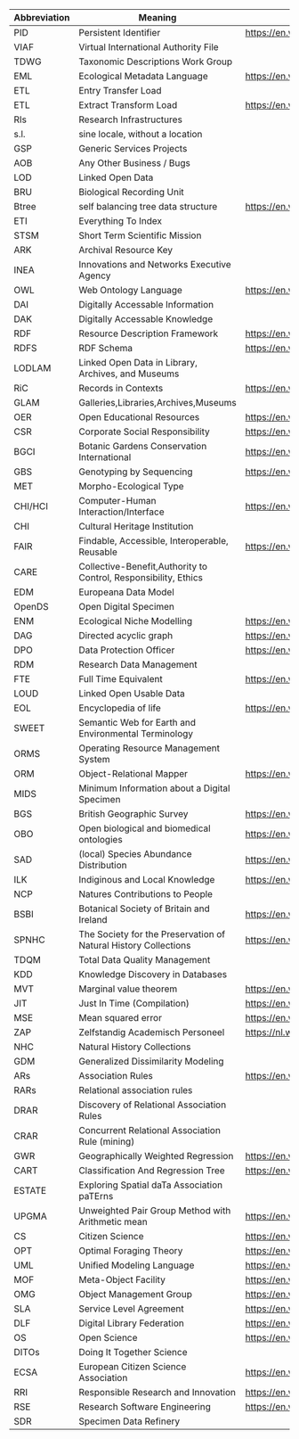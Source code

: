 Abbreviation|Meaning|Wiki_Link|Reference_Link
---|---|---|---
PID|Persistent Identifier|https://en.wikipedia.org/wiki/Persistent_identifier|
VIAF|Virtual International Authority File||
TDWG|Taxonomic Descriptions Work Group||
EML|Ecological Metadata Language|https://en.wikipedia.org/wiki/Ecological_Metadata_Language|
ETL|Entry Transfer Load||
ETL|Extract Transform Load|https://en.wikipedia.org/wiki/Extract,_transform,_load|
RIs|Research Infrastructures||
s.l.|sine locale, without a location||
GSP|Generic Services Projects||
AOB|Any Other Business / Bugs||
LOD|Linked Open Data||
BRU|Biological Recording Unit||
Btree|self balancing tree data structure|https://en.wikipedia.org/wiki/B-tree|
ETI|Everything To Index||
STSM|Short Term Scientific Mission||
ARK|Archival Resource Key||
INEA|Innovations and Networks Executive Agency||[reference](https://ec.europa.eu/inea/en/)
OWL|Web Ontology Language|https://en.wikipedia.org/wiki/Web_Ontology_Language|
DAI|Digitally Accessable Information||
DAK|Digitally Accessable Knowledge||
RDF|Resource Description Framework|https://en.wikipedia.org/wiki/Resource_Description_Framework|
RDFS|RDF Schema|https://en.wikipedia.org/wiki/RDF_Schema|
LODLAM|Linked Open Data in Library, Archives, and Museums||[reference](https://lodlam.net/)
RiC|Records in Contexts|https://en.wikipedia.org/wiki/Records_in_Contexts|[reference](https://www.ica.org/en/egad-ric-conceptual-model)
GLAM|Galleries,Libraries,Archives,Museums||
OER|Open Educational Resources|https://en.wikipedia.org/wiki/Open_educational_resources|[reference](https://unesdoc.unesco.org/ark:/48223/pf0000370936)
CSR|Corporate Social Responsibility|https://en.wikipedia.org/wiki/Corporate_social_responsibility|
BGCI|Botanic Gardens Conservation International|https://en.wikipedia.org/wiki/Botanic_Gardens_Conservation_International|[reference](https://www.bgci.org/)
GBS|Genotyping by Sequencing|https://en.wikipedia.org/wiki/Genotyping_by_sequencing|
MET|Morpho-Ecological Type||
CHI/HCI|Computer-Human Interaction/Interface|https://en.wikipedia.org/wiki/Human%E2%80%93computer_interaction|
CHI|Cultural Heritage Institution||
FAIR|Findable, Accessible, Interoperable, Reusable|https://en.wikipedia.org/wiki/FAIR_data|
CARE|Collective-Benefit,Authority to Control, Responsibility, Ethics||[reference](https://www.gida-global.org/care)
EDM| Europeana Data Model||[reference](https://pro.europeana.eu/resources/standardization-tools/edm-documentation)
OpenDS|Open Digital Specimen||[reference](https://www.researchgate.net/publication/333854988_'openDS'_-_A_New_Standard_for_Digital_Specimens_and_Other_Natural_Science_Digital_Object_Types)
ENM|Ecological Niche Modelling|https://en.wikipedia.org/wiki/Species_distribution_modelling|[reference](https://pdfs.semanticscholar.org/e98a/80aeec9ab38373397aa11109572abbb77ce4.pdf)
DAG|Directed acyclic graph|https://en.wikipedia.org/wiki/Directed_acyclic_graph|[reference](https://cran.r-project.org/web/packages/ggdag/vignettes/intro-to-dags.html)
DPO|Data Protection Officer|https://en.wikipedia.org/wiki/Data_Protection_Officer|[reference](https://edps.europa.eu/data-protection/data-protection/reference-library/data-protection-officer-dpo_en)
RDM|Research Data Management||[reference](https://researchdata.berkeley.edu/)
FTE|Full Time Equivalent|https://en.wikipedia.org/wiki/Full-time_equivalent|
LOUD|Linked Open Usable Data||[reference](https://linked.art/loud/)
EOL|Encyclopedia of life|https://en.wikipedia.org/wiki/Encyclopedia_of_Life|[reference](https://eol.org)
SWEET|Semantic Web for Earth and Environmental Terminology||[reference](https://github.com/ESIPFed/sweet)
ORMS|Operating Resource Management System||[reference](https://tecrada.com/operating-system-resource-management/)
ORM|Object-Relational Mapper|https://en.wikipedia.org/wiki/Object-relational_mapping|
MIDS|Minimum Information about a Digital Specimen||
BGS|British Geographic Survey|https://en.wikipedia.org/wiki/British_Geological_Survey|[reference](https://www.bgs.ac.uk/)
OBO|Open biological and biomedical ontologies|https://en.wikipedia.org/wiki/Open_Biomedical_Ontologies|[reference](http://www.obofoundry.org/)
SAD|(local) Species Abundance Distribution|https://en.wikipedia.org/wiki/Relative_species_abundance|[reference](https://dfzljdn9uc3pi.cloudfront.net/2016/1900/1/The_introduction_of_species_abundance_distribution.pdf)
ILK|Indiginous and Local Knowledge|https://en.wikipedia.org/wiki/Traditional_knowledge|[reference](http://www.unesco.org/new/en/natural-sciences/priority-areas/links/related-information/what-is-local-and-indigenous-knowledge/)
NCP|Natures Contributions to People||[reference](https://ipbes.net/news/natures-contributions-people-ncp-article-ipbes-experts-science)
BSBI|Botanical Society of Britain and Ireland|https://en.wikipedia.org/wiki/Botanical_Society_of_Britain_and_Ireland|[reference](https://bsbi.org/)
SPNHC|The Society for the Preservation of Natural History Collections|https://en.wikipedia.org/wiki/Society_for_the_Preservation_of_Natural_History_Collections|[reference](https://spnhc.org/)
TDQM|Total Data Quality Management||
KDD|Knowledge Discovery in Databases||[reference](https://www.techopedia.com/definition/25827/knowledge-discovery-in-databases-kdd)
MVT|Marginal value theorem|https://en.wikipedia.org/wiki/Marginal_value_theorem|
JIT|Just In Time (Compilation)|https://en.wikipedia.org/wiki/Just-in-time_compilation|[reference](https://www.r-statistics.com/2012/04/speed-up-your-r-code-using-a-just-in-time-jit-compiler/ )
MSE|Mean squared error|https://en.wikipedia.org/wiki/Mean_squared_error|
ZAP|Zelfstandig Academisch Personeel| https://nl.wikipedia.org/wiki/Hoofddocent|
NHC|Natural History Collections||
GDM|Generalized Dissimilarity Modeling||[reference](https://www.onlinelibrary.wiley.com/doi/10.1111/j.1472-4642.2007.00341.x)
ARs|Association Rules|https://en.wikipedia.org/wiki/Association_rule_learning|[reference](https://doi.org/10.1016/j.eswa.2019.01.082)
RARs|Relational association rules||[reference](https://doi.org/10.1016/j.eswa.2019.01.082)
DRAR|Discovery of Relational Association Rules||[reference](https://doi.org/10.1016/j.eswa.2019.01.082)
CRAR|Concurrent Relational Association Rule (mining)||[reference](https://doi.org/10.1016/j.eswa.2019.01.082)
GWR|Geographically Weighted Regression|https://en.wikipedia.org/wiki/Spatial_analysis#Spatial_regression|[reference](http://resources.esri.com/help/9.3/arcgisengine/java/GP_ToolRef/spatial_statistics_tools/geographically_weighted_regression_spatial_statistics_.htm)
CART|Classification And Regression Tree|https://en.wikipedia.org/wiki/Decision_tree_learning|[reference](https://machinelearningmastery.com/classification-and-regression-trees-for-machine-learning/)
ESTATE|Exploring Spatial daTa Association paTErns||[reference](https://www.cs.umb.edu/~ding/papers/ds2010.pdf)
UPGMA|Unweighted Pair Group Method with Arithmetic mean|https://en.wikipedia.org/wiki/UPGMA|
CS|Citizen Science|https://en.wikipedia.org/wiki/Citizen_science|
OPT|Optimal Foraging Theory|https://en.wikipedia.org/wiki/Optimal_foraging_theory|[reference](http://www.tiem.utk.edu/~gross/bioed/bealsmodules/optimal.html)
UML|Unified Modeling Language|https://en.wikipedia.org/wiki/Unified_Modeling_Language|
MOF|Meta-Object Facility|https://en.wikipedia.org/wiki/Meta-Object_Facility|[reference](https://www.omg.org/spec/MOF/)
OMG|Object Management Group|https://en.wikipedia.org/wiki/Object_Management_Group|[reference](https://www.omg.org/)
SLA|Service Level Agreement|https://en.wikipedia.org/wiki/Service-level_agreement|[reference](https://www.cio.com/article/2438284/outsourcing-sla-definitions-and-solutions.html)
DLF| Digital Library Federation|https://en.wikipedia.org/wiki/Digital_Library_Federation|[reference](https://www.diglib.org/)
OS|Open Science|https://en.wikipedia.org/wiki/Open_science|[reference](https://openscience.com/)
DITOs|Doing It Together Science||[reference](http://togetherscience.eu/)
ECSA|European Citizen Science Association|https://en.wikipedia.org/wiki/European_Citizen_Science_Association|[reference](https://ecsa.citizen-science.net/)
RRI|Responsible Research and Innovation|https://en.wikipedia.org/wiki/Responsible_Research_and_Innovation|[reference](https://ec.europa.eu/programmes/horizon2020/en/h2020-section/responsible-research-innovation)
RSE|Research Software Engineering|https://en.wikipedia.org/wiki/Research_software_engineering|[reference](https://society-rse.org/)
SDR|Specimen Data Refinery||[reference](https://doi.org/10.3897/biss.3.37647)
